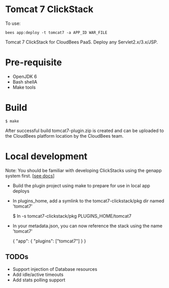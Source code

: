 # Tomcat 7 ClickStack

To use: 

    bees app:deploy -t tomcat7 -a APP_ID WAR_FILE

Tomcat 7 ClickStack for CloudBees PaaS. Deploy any Servlet2.x/3.x/JSP.

# Pre-requisite

* OpenJDK 6
* Bash shellA
* Make tools

# Build 

    $ make

After successful build tomcat7-plugin.zip is created and can be uploaded to the CloudBees platform location by the CloudBees team.

# Local development

Note: You should be familiar with developing ClickStacks using the genapp system first. \[[see docs](http://genapp-docs.cloudbees.com/quickstart.html)\]

* Build the plugin project using make to prepare for use in local app deploys
* In plugins\_home, add a symlink to the tomcat7-clickstack/pkg dir named 'tomcat7'

  $ ln -s tomcat7-clickstack/pkg PLUGINS\_HOME/tomcat7

* In your metadata.json, you can now reference the stack using the name 'tomcat7'

    { "app": {  "plugins": ["tomcat7"] } }


## TODOs
* Support injection of Database resources
* Add idle/active timeouts
* Add stats polling support

